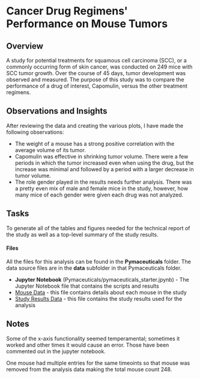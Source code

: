 # Cancer Drug Regimens' Performance on Mouse Tumors

## Overview

A study for potential treatments for squamous cell carcinoma (SCC), or a commonly occurring form of skin cancer, was conducted on 249 mice with SCC tumor growth. Over the course of 45 days, tumor development was observed and measured. The purpose of this study was to compare the performance of a drug of interest, Capomulin, versus the other treatment regimens.

## Observations and Insights

After reviewing the data and creating the various plots, I have made the following observations:

* The weight of a mouse has a strong positive correlation with the average volume of its tumor.
* Capomulin was effective in shrinking tumor volume. There were a few periods in which the tumor increased even when using the drug, but the increase was minimal and followed by a period with a larger decrease in tumor volume.
* The role gender played in the results needs further analysis. There was a pretty even mix of male and female mice in the study, however, how many mice of each gender were given each drug was not analyzed.

## Tasks

To generate all of the tables and figures needed for the technical report of the study as well as a top-level summary of the study results.

#### Files

All the files for this analysis can be found in the **Pymaceuticals** folder. The data source files are in the **data** subfolder in that Pymaceuticals folder.

* **Jupyter Notebook** (Pymaceuticals/pymaceuticals_starter.jpynb) - The Jupyter Notebook file that contains the scripts and results
* [Mouse Data](Pymaceuticals/data/Mouse_metadata.csv) - this file contains details about each mouse in the study
* [Study Results Data](Pymaceuticals/data/Study_results.csv) - this file contains the study results used for the analysis


## Notes

Some of the x-axis functionality seemed temperamental; sometimes it worked and other times it would cause an error. Those have been commented out in the jupyter notebook.

One mouse had multiple entries for the same timeoints so that mouse was removed from the analysis data making the total mouse count 248.